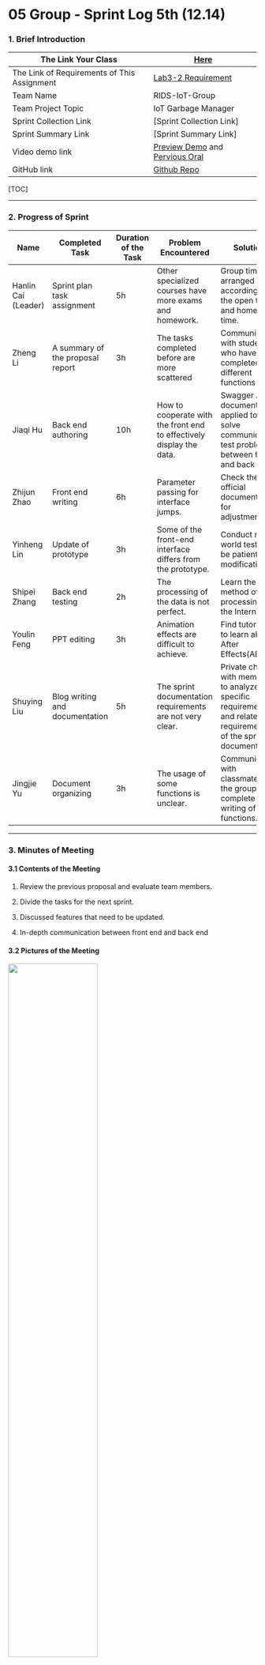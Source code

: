 # 05 Group - Sprint Log 5th (12.14)

### 1. Brief Introduction

| **The Link Your Class**                     | [Here](https://bbs.csdn.net/forums/MUEE308FZU202201)         |
| ------------------------------------------- | ------------------------------------------------------------ |
| The Link of Requirements of This Assignment | [Lab3-2 Requirement](https://bbs.csdn.net/topics/610142480)  |
| Team Name                                   | RIDS-IoT-Group                                               |
| Team Project Topic                          | IoT Garbage Manager                                          |
| Sprint Collection Link                      | [Sprint Collection Link]                                     |
| Sprint Summary Link                         | [Sprint Summary Link]                                        |
| Video demo link                             | [Preview Demo](https://www.bilibili.com/video/BV1314y1J7Ea) and [Pervious Oral](https://www.bilibili.com/video/BV1jv4y1S7VQ/?share_source=copy_web&vd_source=c8936a3bacfd65375f9e88b3bb9a12ba) |
| GitHub link                                 | [Github Repo](https://github.com/613HandsomeBoys/EE308FZ-IoT-Garbage-Manager) |

[TOC]

-----

### 2. Progress of Sprint

| Name                | Completed Task                   | Duration of the Task | Problem Encountered                                          | Solution                                                     | Proportion |
| ------------------- | -------------------------------- | -------------------- | ------------------------------------------------------------ | ------------------------------------------------------------ | ---------- |
| Hanlin Cai (Leader) | Sprint plan task assignment      | 5h                   | Other specialized courses have more exams and homework.      | Group time is arranged according to the open test and homework time. | 120%       |
| Zheng Li            | A summary of the proposal report | 3h                   | The tasks completed before are more scattered                | Communicate with students who have completed different functions | 100%       |
| Jiaqi Hu            | Back end authoring               | 10h                  | How to cooperate with the front end to effectively display the data. | Swagger API document  is applied to solve communication test problem between front and back ends. | 100%       |
| Zhijun Zhao         | Front end writing                | 6h                   | Parameter passing for interface jumps.                       | Check the official documentation for adjustments.            | 100%       |
| Yinheng Lin         | Update of prototype              | 3h                   | Some of the front-end interface differs from the prototype.  | Conduct real-world tests and be patient with modifications   | 110%       |
| Shipei Zhang        | Back end testing                 | 2h                   | The processing of the data is not perfect.                   | Learn the method of data processing on the Internet.         | 60%        |
| Youlin Feng         | PPT editing                      | 3h                   | Animation effects are difficult to achieve.                  | Find tutorials to learn about After Effects(AE).             | 100%       |
| Shuying Liu         | Blog writing and documentation   | 5h                   | The sprint documentation requirements are not very clear.    | Private chat with members to analyze the specific requirements and related requirements of the sprint document | 110%       |
| Jingjie Yu          | Document organizing              | 3h                   | The usage of some functions is unclear.                      | Communicate with classmates in the group and complete the writing of functions. | 100%       |



-----

### 3. Minutes of Meeting

#### 3.1 Contents of the Meeting

1. Review the previous proposal and evaluate team members.

2. Divide the tasks for the next sprint.

3. Discussed features that need to be updated.

4. In-depth communication between front end and back end

#### 3.2 Pictures of the Meeting

<left>
  <img src = "https://i.328888.xyz/2022/12/13/y72Sz.jpeg" width = 60%>
</left>



-----

### 4. Development Process

#### 4.1 Check-in Records of Github

<left>
  <img src = "https://i.328888.xyz/2022/12/13/y7lUb.jpeg" width = 80%>
</left>


#### 4.2 Corresponding UML Designs

This week's focus is on integrating the full front-end interface and testing the interface jumps(the scope is shown in the red box). Besides, we have standardised the format of the back-end interface and deployed the server.

<left>
  <img src = "https://i.328888.xyz/2022/12/13/y7VDP.jpeg" width = 100%>
</left>
<left>
  <img src = "https://tva1.sinaimg.cn/large/008vxvgGly1h8ng8f1hptj30sw0xawh4.jpg" width = 60%>
</left>




#### 4.3 Hardware Testing

Installation of hardware devices into bins for testing.

<left>
  <img src = "https://i.328888.xyz/2022/12/13/y7AiJ.jpeg" width = 50%>
</left>


---

### 5. Introduction of Progress

#### 5.1 Progress of Development

Integration of front-end interfaces and optimisation of API.

Video and ppt preparation for the final presentation.


#### 5.2 Burnout Diagram

<left>
  <img src = "https://i.328888.xyz/2022/12/13/y7n1o.png" width = 100%>
</left>

***This blog is written by Yinheng Lin, and modifed by [Hanlin CAI](https://caihanlin.com).***